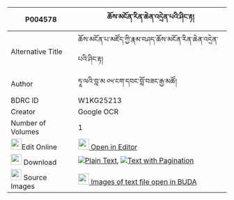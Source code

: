 |P004578|ཆོས་མངོན་རིན་ཆེན་འདྲེན་པའི་ཤིང་རྟ། 
| --- | --- 
|Alternative Title |ཆོས་མངོན་པ་མཛོད་ཀྱི་རྣམ་བཤད་ཆོས་མངོན་རིན་ཆེན་འདྲེན་པའི་ཤིང་རྟ།
|Author| ཏཱ་ལའི་བླ་མ ༠༥་ངག་དབང་བློ་བཟང་རྒྱ་མཚོ།
|BDRC ID | W1KG25213
|Creator | Google OCR
|Number of Volumes| 1
|<img width="25" src="https://img.icons8.com/color/25/000000/edit-property.png">Edit Online| [<img width="25" src="https://avatars.githubusercontent.com/u/45091458?s=200&v=4"> Open in Editor](http://editor.openpecha.org/P004578)
|<img width="25" src="https://img.icons8.com/fluent/48/000000/download-2.png"/>  Download | [![](https://img.icons8.com/color/20/000000/txt.png)Plain Text](https://github.com/Openpecha/P004578/releases/download/v1/cho_ngon_rinchen_drenpa_i_shin_plain_P004578.zip), [![](https://img.icons8.com/color/20/000000/txt.png)Text with Pagination](https://github.com/Openpecha/P004578/releases/download/v1/cho_ngon_rinchen_drenpa_i_shin_pages_P004578.zip)
|<img width="25" src="https://img.icons8.com/plasticine/100/000000/pictures-folder.png"/>  Source Images | [<img width="25" src="https://library.bdrc.io/icons/BUDA-small.svg"> Images of text file open in BUDA](https://library.bdrc.io/show/bdr:W1KG25213)